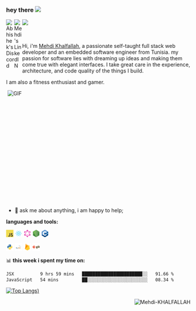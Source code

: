 ### hey there <img src="https://media.giphy.com/media/hvRJCLFzcasrR4ia7z/giphy.gif" width="25px">
<a href="https://discordapp.com/users/761698975296258049/">
  <img align="left" alt="Abhishek's Discord" width="22px" src="https://raw.githubusercontent.com/peterthehan/peterthehan/master/assets/discord.svg" />

</a>
<a href="https://www.linkedin.com/in/mehdi-khalfallah/">
  <img align="left" alt="Mehdi's LinkedIN" width="22px" src="https://raw.githubusercontent.com/peterthehan/peterthehan/master/assets/linkedin.svg" />
</a>

![](https://visitor-badge.glitch.me/badge?page_id=Mehdi-KHALFALLAH.visitor-badge)

<br />

Hi, i'm [Mehdi Khalfallah](), a passionate self-taught full stack web developer and an embedded software engineer from Tunisia. my passion for software lies with dreaming up ideas and making them come true with elegant interfaces. I take great care in the experience, architecture, and code quality of the things I build.

I am also a fitness enthusiast and gamer. 


  <img align="right" alt="GIF" src="https://github.com/abhisheknaiidu/abhisheknaiidu/blob/master/code.gif?raw=true" width="500" height="320" />
  
- 💬 ask me about anything, i am happy to help;

**languages and tools:**  

<code><img height="20" src="https://raw.githubusercontent.com/github/explore/80688e429a7d4ef2fca1e82350fe8e3517d3494d/topics/javascript/javascript.png"></code>
<code><img height="20" src="https://raw.githubusercontent.com/github/explore/80688e429a7d4ef2fca1e82350fe8e3517d3494d/topics/react/react.png"></code>
<code><img height="20" src="https://raw.githubusercontent.com/github/explore/5c058a388828bb5fde0bcafd4bc867b5bb3f26f3/topics/graphql/graphql.png"></code>
<code><img height="20" src="https://raw.githubusercontent.com/github/explore/80688e429a7d4ef2fca1e82350fe8e3517d3494d/topics/nodejs/nodejs.png"></code>
<code><img height="20" src="https://raw.githubusercontent.com/github/explore/80688e429a7d4ef2fca1e82350fe8e3517d3494d/topics/cpp/cpp.png"></code>

<code><img height="20" src="https://raw.githubusercontent.com/github/explore/80688e429a7d4ef2fca1e82350fe8e3517d3494d/topics/python/python.png"></code>
<code><img height="20" src="https://raw.githubusercontent.com/github/explore/80688e429a7d4ef2fca1e82350fe8e3517d3494d/topics/mysql/mysql.png"></code>
<code><img height="20" src="https://raw.githubusercontent.com/github/explore/80688e429a7d4ef2fca1e82350fe8e3517d3494d/topics/firebase/firebase.png"></code>
<code><img height="20" src="https://raw.githubusercontent.com/github/explore/80688e429a7d4ef2fca1e82350fe8e3517d3494d/topics/git/git.png"></code>

📊 **this week i spent my time on:**
<!--START_SECTION:waka-->
```text
JSX          9 hrs 59 mins   ███████████████████████░░   91.66 % 
JavaScript   54 mins         ██░░░░░░░░░░░░░░░░░░░░░░░   08.34 % 
```
<!--END_SECTION:waka-->
[![Top Langs](https://github-readme-stats.vercel.app/api/top-langs/?username=Mehdi-KHALFALLAH&exclude_repo=My-Arduino-UNO-Design,Low_Noise_Fast_Transient_Response_Low_Dropout_Regulator_AltiumLibrary,Tactile_Switch_AlitumLibrary,Resistors_0805_AltiumLibrary,Capacitor-ALU_C_SIZE_AltiumLibrary,Capacitor_0805_standard_AltiumLibrary,MALE_HEADER_1-4-2.54mm_AltiumLibrary,FEMALE_HEADERS_2.54mm_AltiumLibrary,Micro_USB_TYPE-B_SMT_AltiumLibrary,Crystal_16MHz_AltiumLibrary,ATMEGA328P-PU_AltiumLibrary,Capacitor_0805_145_height_AltiumLibrary,28_DIP_7.62mm_SOCKET_AltiumLibrary,SMT_0603_LED_LED_LGL29K,Single-2_Input_Positive_AND_Gate_With_Open_Drain_Output,Schottky_Diode_AltiumLibrary,ATMEGA16U2-AU_AltiumLibrary,Coursera_Capstone))](https://github.com/anuraghazra/github-readme-stats)



<p align="right"> <img src="https://github-readme-stats.vercel.app/api?username=Mehdi-KHALFALLAH&show_icons=true&theme=gotham" alt="Mehdi-KHALFALLAH" />